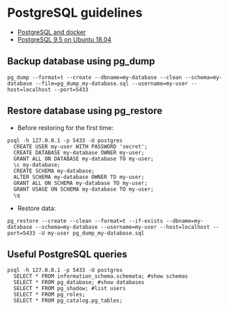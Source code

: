 # PostgreSQL guidelines
* [PostgreSQL and docker](postgresql-docker.md)
* [PostgreSQL 9.5 on Ubuntu 18.04](postgersql-9.5_on_ubuntu-18.04.md)

## Backup database using pg_dump
```
pg_dump --format=t --create --dbname=my-database --clean --schema=my-database --file=pg_dump_my-database.sql --username=my-user --host=localhost --port=5433
```

## Restore database using pg_restore
* Before restoring for the first time:
```
psql -h 127.0.0.1 -p 5433 -U postgres
  CREATE USER my-user WITH PASSWORD 'secret';
  CREATE DATABASE my-database OWNER my-user;
  GRANT ALL ON DATABASE my-database TO my-user;
  \c my-database;
  CREATE SCHEMA my-database;
  ALTER SCHEMA my-database OWNER TO my-user;
  GRANT ALL ON SCHEMA my-database TO my-user;
  GRANT USAGE ON SCHEMA my-database TO my-user;
  \q
```
* Restore data:
```
pg_restore --create --clean --format=t --if-exists --dbname=my-database --schema=my-database --username=my-user --host=localhost --port=5433 -U my-user pg_dump_my-database.sql
```

## Useful PostgreSQL queries
```
psql -h 127.0.0.1 -p 5433 -U postgres
  SELECT * FROM information_schema.schemata; #show schemas
  SELECT * FROM pg_database; #show databases
  SELECT * FROM pg_shadow; #list users 
  SELECT * FROM pg_roles;
  SELECT * FROM pg_catalog.pg_tables;
```
